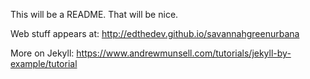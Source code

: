 This will be a README. That will be nice.

Web stuff appears at:
http://edthedev.github.io/savannahgreenurbana

More on Jekyll:
https://www.andrewmunsell.com/tutorials/jekyll-by-example/tutorial

